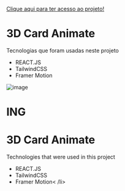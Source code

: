 <a href="">Clique aqui para ter acesso ao projeto!</a>

<h1>3D Card Animate</h1>

<p>Tecnologias que foram usadas neste projeto</p>

<ul>
  <li>REACT.JS</li>
  <li>TailwindCSS</li>
  <li>Framer Motion</li>
</ul>

![image](https://github.com/user-attachments/assets/e76a6ae3-3307-46eb-a898-d9820eee0cd3)



<h1>ING</h1>

<h1>3D Card Animate</h1> 

<p>Technologies that were used in this project</p>
<ul> 
  <li>REACT.JS</li> 
  <li>TailwindCSS</li> 
  <li>Framer Motion< /li> 
</ul>

